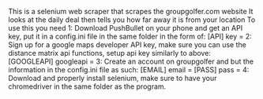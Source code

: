 This is a selenium web scraper that scrapes the groupgolfer.com website
It looks at the daily deal then tells you how far away it is from your location
To use this you need
1: Download PushBullet on your phone and get an API key, put it in a config.ini file in the same folder in the form of:
[API]
key = 
2: Sign up for a google maps developer API key, make sure you can use the distance matrix api functions, setup api key similarly to above:
[GOOGLEAPI]
googleapi = 
3: Create an account on groupgolfer and but the information in the config.ini file as such:
[EMAIL]
email = 
[PASS]
pass =
4: Download and properly install selenium, make sure to have your chromedriver in the same folder as the program.
